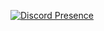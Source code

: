 [![Discord Presence](https://lanyard.cnrad.dev/api/1241677430058389566?theme=dark&bg=transparent)](https://discord.com/users/1241677430058389566)
